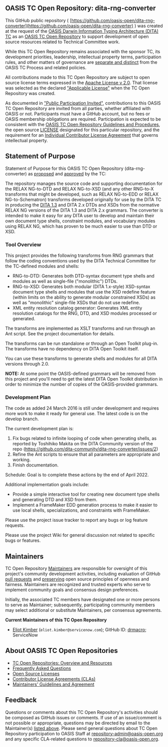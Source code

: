 ## OASIS TC Open Repository: dita-rng-converter

This GitHub public repository ( [https://github.com/oasis-open/dita-rng-converter](https://github.com/oasis-open/dita-rng-converter) ) was created at the request of the [OASIS Darwin Information Typing Architecture (DITA) TC](https://www.oasis-open.org/committees/dita/) as an [OASIS TC Open Repository](https://www.oasis-open.org/resources/open-repositories/) to support development of open source resources related to Technical Committee work.

While this TC Open Repository remains associated with the sponsor TC, its development priorities, leadership, intellectual property terms, participation rules, and other matters of governance are [separate and distinct](https://github.com/oasis-open/dita-rng-converter/blob/master/CONTRIBUTING.md#governance-distinct-from-oasis-tc-process) from the OASIS TC Process and related policies.

All contributions made to this TC Open Repository are subject to open source license terms expressed in the [Apache License v 2.0](https://www.oasis-open.org/sites/www.oasis-open.org/files/Apache-LICENSE-2.0.txt). That license was selected as the declared ["Applicable License"](https://www.oasis-open.org/resources/open-repositories/licenses) when the TC Open Repository was created.

As documented in ["Public Participation Invited"](https://github.com/oasis-open/dita-rng-converter/blob/master/CONTRIBUTING.md#public-participation-invited), contributions to this OASIS TC Open Repository are invited from all parties, whether affiliated with OASIS or not. Participants must have a GitHub account, but no fees or OASIS membership obligations are required. Participation is expected to be consistent with the [OASIS TC Open Repository Guidelines and Procedures](https://www.oasis-open.org/policies-guidelines/open-repositories), the open source [LICENSE](https://github.com/oasis-open/dita-rng-converter/blob/master/LICENSE) designated for this particular repository, and the requirement for an [Individual Contributor License Agreement](https://www.oasis-open.org/resources/open-repositories/cla/individual-cla) that governs intellectual property.

## Statement of Purpose

Statement of Purpose for this OASIS TC Open Repository (dita-rng-converter) as [proposed](https://lists.oasis-open.org/archives/dita/201601/msg00040.html) and [approved](https://www.oasis-open.org/committees/download.php/57596/minutes20160223.txt) by the TC:

The repository manages the source code and supporting documentation for the RELAX NG-to-DTD and RELAX NG-to-XSD (and any other RNG-to-X transforms that might be developed, such as RELAX NG-to-EDD or RELAX NG-to-Schematron) transforms developed originally for use by the DITA TC in producing the [DITA 1.3](http://docs.oasis-open.org/dita/dita/v1.3/) and DITA 2.x DTDs and XSDs from the normative RELAX NG versions of the DITA 1.3 and DITA 2.x grammars. The converter is intended to make it easy for any DITA user to develop and maintain their own document type shells, constraint modules, and vocabulary modules using RELAX NG, which has proven to be much easier to use than DTD or XSD.

### Tool Overview

This project provides the following transforms from RNG grammars that follow the coding conventions used by the DITA Technical Committee for the TC-defined modules and shells:

*   RNG-to-DTD: Generates both DTD-syntax document type shells and modules as well as single-file ("monolithic") DTDs.
*   RNG-to-XSD: Generates both modular (DITA 1.x-style) XSD-syntax document type shells and modules that use the XSD redefine feature (within limits on the ability to generate modular constrained XSDs) as well as "monolithic" single-file XSDs that do not use redefine.
*   XML entity resolution catalog generator: Generates XML entity resolution catalogs for the RNG, DTD, and XSD modules processed or generated.

The transforms are implemented as XSLT transforms and run through an Ant script. See the project documentation for details.

The transforms can be run standalone or through an Open Toolkit plug-in. The transforms have no dependency on DITA Open Toolkit itself.

You can use these transforms to generate shells and modules for all DITA versions through 2.0.

**NOTE:** At some point the OASIS-defined grammars will be removed from this project and you'll need to get the latest DITA Open Toolkit distribution in order to minimize the number of copies of the OASIS-provided grammars.

### Development Plan

The code as added 24 March 2016 is still under development and requires more work to make it ready for general use. The latest code is on the develop branch.

The current development plan is:

1.  Fix bugs related to infinite looping of code when generating shells, as reported by Toshihiko Makita on the DITA Community version of the repo (https://github.com/dita-community/dita-rng-converter/issues/2)
2.  Refine the Ant scripts to ensure that all parameters are appropriate and working.
3.  Finish documentation.

Schedule: Goal is to complete these actions by the end of April 2022.

Additional implementation goals include:

*   Provide a simple interactive tool for creating new document type shells and generating DTD and XSD from them.
*   Implement a FrameMaker EDD generation process to make it easier to use local shells, specializations, and constraints with FrameMaker.

Please use the project issue tracker to report any bugs or log feature requests.

Please use the project Wiki for general discussion not related to specific bugs or features.

## Maintainers

TC Open Repository [Maintainers](https://www.oasis-open.org/resources/open-repositories/maintainers-guide) are responsible for oversight of this project's community development activities, including evaluation of GitHub [pull requests](https://github.com/oasis-open/dita-rng-converter/blob/master/CONTRIBUTING.md#fork-and-pull-collaboration-model) and [preserving](https://www.oasis-open.org/policies-guidelines/open-repositories#repositoryManagement) open source principles of openness and fairness. Maintainers are recognized and trusted experts who serve to implement community goals and consensus design preferences.

Initially, the associated TC members have designated one or more persons to serve as Maintainer; subsequently, participating community members may select additional or substitute Maintainers, per consensus agreements.

**Current Maintainers of this TC Open Repository**

*   [Eliot Kimber](mailto:eliot.kimber@servicenow.com) (`eliot.kimber@servicenow.com`); GitHub ID: [drmacro](https://github.com/drmacro); ServiceNow

## About OASIS TC Open Repositories

*   [TC Open Repositories: Overview and Resources](https://www.oasis-open.org/resources/open-repositories/)
*   [Frequently Asked Questions](https://www.oasis-open.org/resources/open-repositories/faq)
*   [Open Source Licenses](https://www.oasis-open.org/resources/open-repositories/licenses)
*   [Contributor License Agreements (CLAs)](https://www.oasis-open.org/resources/open-repositories/cla)
*   [Maintainers' Guidelines and Agreement](https://www.oasis-open.org/resources/open-repositories/maintainers-guide)

## Feedback

Questions or comments about this TC Open Repository's activities should be composed as GitHub issues or comments. If use of an issue/comment is not possible or appropriate, questions may be directed by email to the Maintainer(s) [listed above](#currentMaintainers). Please send general questions about TC Open Repository participation to OASIS Staff at [repository-admin@oasis-open.org](mailto:repository-admin@oasis-open.org) and any specific CLA-related questions to [repository-cla@oasis-open.org](mailto:repository-cla@oasis-open.org).
